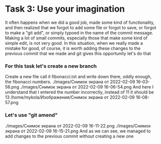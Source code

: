 # Task 3: Use your imagination
It often happens when we did a good job, made some kind of functionality, and then realized that we forgot to add some file or forgot to save, or forgot to make a "git add", or simply typoed in the name of the commit message.
Making a lot of small commits, especially those that make some kind of simple edit, is not very good.
In this situation, when we really made a mistake for good, of course, it is worth adding these changes to the previous commit that we made and git gives this opportunity
let's do that
### For this task let's create a new branch
Сreate a new file 
call it fibonacci.txt and write down there, oddly enough, the fibonacci numbers.
./images/Снимок экрана от 2022-02-09 16-03-56.png
./images/Снимок экрана от 2022-02-09 16-06-54.png
And here I understand that I entered the number incorrectly, instead of 11 it should be 13
/home/mykola/Изображения/Снимок экрана от 2022-02-09 16-08-57.png
### Let's use "git amend"
./images/Снимок экрана от 2022-02-09 16-11-22.png
./images/Снимок экрана от 2022-02-09 16-15-21.png
And as we can see, we managed to add changes to the previous commit without creating a new one
